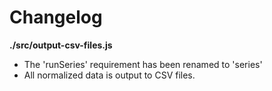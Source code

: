 # Changelog

**./src/output-csv-files.js**
* The 'runSeries' requirement has been renamed to 'series'
* All normalized data is output to CSV files.
